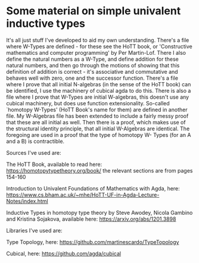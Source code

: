 # Some material on simple univalent inductive types

It's all just stuff I've developed to aid my own understanding. There's a
file where W-Types are defined - for these see the HoTT book, or
'Constructive mathematics and computer programming' by Per Martin-Lof.
There I also define the natural numbers as a W-Type, and define addition
for these natural numbers, and then go through the motions of showing that
this definition of addition is correct - it's associative and commutative 
and behaves well with zero, one and the successor function. There's a file
where I prove that all initial N-algebras (in the sense of the HoTT book) 
can be identified, I use the machinery of cubical agda to do this. There is
also a file where I prove that W-Types are initial W-algebras, this doesn't
use any cubical machinery, but does use function extensionality.
So-called `homotopy W-Types' (HoTT Book's name for them) are defined in 
another file. My W-Algebras file has been extended to include a fairly messy
proof that these are all initial as well. Then there is a proof, which makes
use of the structural identity principle, that all initial W-Algebras are 
identical. The foregoing are used in a proof that the type of homotopy W-
Types (for an A and a B) is contractible.

Sources I've used are:

The HoTT Book, available to read here: https://homotopytypetheory.org/book/
the relevant sections are from pages 154-160

Introduction to Univalent Foundations of Mathematics with Agda, here: 
https://www.cs.bham.ac.uk/~mhe/HoTT-UF-in-Agda-Lecture-Notes/index.html

Inductive Types in homotopy type theory by Steve Awodey, Nicola Gambino and 
Kristina Sojakova, available here: https://arxiv.org/abs/1201.3898

Libraries I've used are:

Type Topology, here: https://github.com/martinescardo/TypeTopology

Cubical, here: https://github.com/agda/cubical
